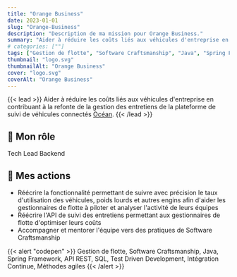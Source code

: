 ```yaml
---
title: "Orange Business"
date: 2023-01-01
slug: "Orange-Business"
description: "Description de ma mission pour Orange Business."
summary: "Aider à réduire les coûts liés aux véhicules d'entreprise en contribuant à la refonte de la gestion des entretiens de la plateforme de suivi de véhicules connectés [Océan](https://ocean.orange-business.com/)."
# categories: [""]
tags: ["Gestion de flotte", "Software Craftsmanship", "Java", "Spring Framework", "API REST", "SQL", "Test Driven Development", "Intégration Continue", "Méthodes agiles"]
thumbnail: "logo.svg"
thumbnailAlt: "Orange Business"
cover: "logo.svg"
coverAlt: "Orange Business"
---
```


{{< lead >}}
Aider à réduire les coûts liés aux véhicules d'entreprise en contribuant à la refonte
de la gestion des entretiens de la plateforme de suivi de véhicules connectés [Océan](https://ocean.orange-business.com/).
{{< /lead >}}

## :necktie: Mon rôle

Tech Lead Backend

## :dart: Mes actions

* Réécrire la fonctionnalité permettant de suivre avec précision le taux d'utilisation des véhicules,
poids lourds et autres engins afin d'aider les gestionnaires de flotte à piloter et analyser l'activité de leurs équipes
* Réécrire l'API de suivi des entretiens permettant aux gestionnaires de flotte d'optimiser leurs coûts
* Accompagner et mentorer l'équipe vers des pratiques de Software Craftsmanship

{{< alert "codepen" >}}
Gestion de flotte, Software Craftsmanship, Java, Spring Framework, API REST, SQL, Test Driven Development,
Intégration Continue, Méthodes agiles
{{< /alert >}}
